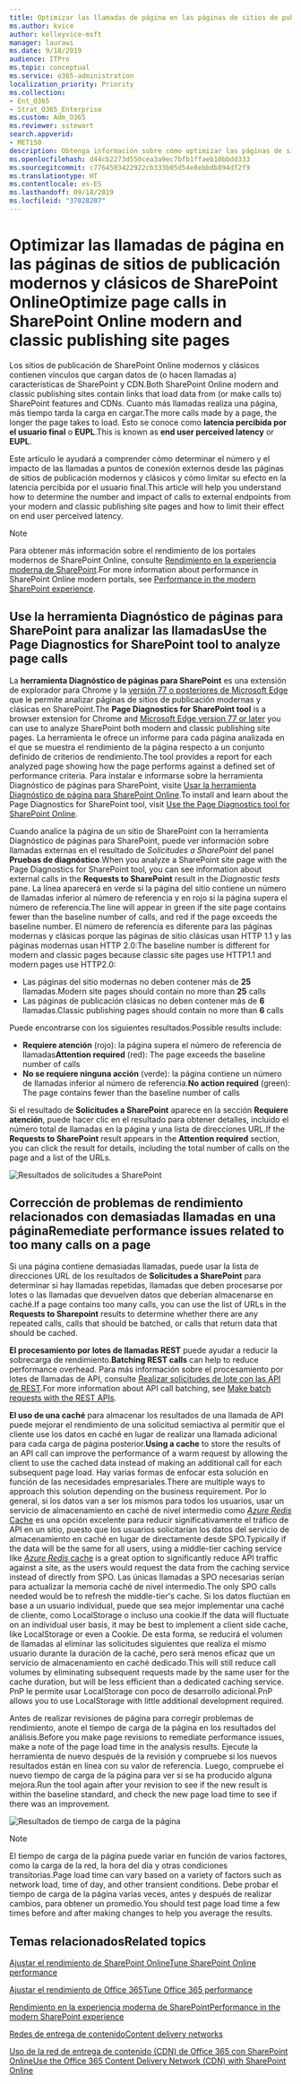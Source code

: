 ```yaml
---
title: Optimizar las llamadas de página en las páginas de sitios de publicación modernos y clásicos de SharePoint Online
ms.author: kvice
author: kelleyvice-msft
manager: laurawi
ms.date: 9/18/2019
audience: ITPro
ms.topic: conceptual
ms.service: o365-administration
localization_priority: Priority
ms.collection:
- Ent_O365
- Strat_O365_Enterprise
ms.custom: Adm_O365
ms.reviewer: sstewart
search.appverid:
- MET150
description: Obtenga información sobre cómo optimizar las páginas de sitios de publicación modernos y clásicos en SharePoint Online limitando el número de llamadas a los puntos de conexión de servicios de SharePoint Online.
ms.openlocfilehash: d44cb2273d550cea3a9ec7bfb1ffaeb10bbdd333
ms.sourcegitcommit: c7764503422922cb333b05d54e8ebbdb894df2f9
ms.translationtype: HT
ms.contentlocale: es-ES
ms.lasthandoff: 09/18/2019
ms.locfileid: "37028207"
---
```

# <a name="optimize-page-calls-in-sharepoint-online-modern-and-classic-publishing-site-pages"></a><span data-ttu-id="dc959-103">Optimizar las llamadas de página en las páginas de sitios de publicación modernos y clásicos de SharePoint Online</span><span class="sxs-lookup"><span data-stu-id="dc959-103">Optimize page calls in SharePoint Online modern and classic publishing site pages</span></span>

<span data-ttu-id="dc959-104">Los sitios de publicación de SharePoint Online modernos y clásicos contienen vínculos que cargan datos de (o hacen llamadas a) características de SharePoint y CDN.</span><span class="sxs-lookup"><span data-stu-id="dc959-104">Both SharePoint Online modern and classic publishing sites contain links that load data from (or make calls to) SharePoint features and CDNs.</span></span> <span data-ttu-id="dc959-105">Cuanto más llamadas realiza una página, más tiempo tarda la carga en cargar.</span><span class="sxs-lookup"><span data-stu-id="dc959-105">The more calls made by a page, the longer the page takes to load.</span></span> <span data-ttu-id="dc959-106">Esto se conoce como **latencia percibida por el usuario final** o **EUPL**.</span><span class="sxs-lookup"><span data-stu-id="dc959-106">This is known as **end user perceived latency** or **EUPL**.</span></span>

<span data-ttu-id="dc959-107">Este artículo le ayudará a comprender cómo determinar el número y el impacto de las llamadas a puntos de conexión externos desde las páginas de sitios de publicación modernos y clásicos y cómo limitar su efecto en la latencia percibida por el usuario final.</span><span class="sxs-lookup"><span data-stu-id="dc959-107">This article will help you understand how to determine the number and impact of calls to external endpoints from your modern and classic publishing site pages and how to limit their effect on end user perceived latency.</span></span>

>[!NOTE]
><span data-ttu-id="dc959-108">Para obtener más información sobre el rendimiento de los portales modernos de SharePoint Online, consulte [Rendimiento en la experiencia moderna de SharePoint](https://docs.microsoft.com/es-ES/sharepoint/modern-experience-performance).</span><span class="sxs-lookup"><span data-stu-id="dc959-108">For more information about performance in SharePoint Online modern portals, see [Performance in the modern SharePoint experience](https://docs.microsoft.com/es-ES/sharepoint/modern-experience-performance).</span></span>

## <a name="use-the-page-diagnostics-for-sharepoint-tool-to-analyze-page-calls"></a><span data-ttu-id="dc959-109">Use la herramienta Diagnóstico de páginas para SharePoint para analizar las llamadas</span><span class="sxs-lookup"><span data-stu-id="dc959-109">Use the Page Diagnostics for SharePoint tool to analyze page calls</span></span>

<span data-ttu-id="dc959-110">La **herramienta Diagnóstico de páginas para SharePoint** es una extensión de explorador para Chrome y la [versión 77 o posteriores de Microsoft Edge](https://www.microsoftedgeinsider.com/en-us/download?form=MI13E8&OCID=MI13E8) que le permite analizar páginas de sitios de publicación modernas y clásicas en SharePoint.</span><span class="sxs-lookup"><span data-stu-id="dc959-110">The **Page Diagnostics for SharePoint tool** is a browser extension for Chrome and [Microsoft Edge version 77 or later](https://www.microsoftedgeinsider.com/en-us/download?form=MI13E8&OCID=MI13E8) you can use to analyze SharePoint both modern and classic publishing site pages.</span></span> <span data-ttu-id="dc959-111">La herramienta le ofrece un informe para cada página analizada en el que se muestra el rendimiento de la página respecto a un conjunto definido de criterios de rendimiento.</span><span class="sxs-lookup"><span data-stu-id="dc959-111">The tool provides a report for each analyzed page showing how the page performs against a defined set of performance criteria.</span></span> <span data-ttu-id="dc959-112">Para instalar e informarse sobre la herramienta Diagnóstico de páginas para SharePoint, visite [Usar la herramienta Diagnóstico de página para SharePoint Online](page-diagnostics-for-spo.md).</span><span class="sxs-lookup"><span data-stu-id="dc959-112">To install and learn about the Page Diagnostics for SharePoint tool, visit [Use the Page Diagnostics tool for SharePoint Online](page-diagnostics-for-spo.md).</span></span>

<span data-ttu-id="dc959-113">Cuando analice la página de un sitio de SharePoint con la herramienta Diagnóstico de páginas para SharePoint, puede ver información sobre llamadas externas en el resultado de _Solicitudes a SharePoint_ del panel **Pruebas de diagnóstico**.</span><span class="sxs-lookup"><span data-stu-id="dc959-113">When you analyze a SharePoint site page with the Page Diagnostics for SharePoint tool, you can see information about external calls in the **Requests to SharePoint** result in the _Diagnostic tests_ pane.</span></span> <span data-ttu-id="dc959-114">La línea aparecerá en verde si la página del sitio contiene un número de llamadas inferior al número de referencia y en rojo si la página supera el número de referencia.</span><span class="sxs-lookup"><span data-stu-id="dc959-114">The line will appear in green if the site page contains fewer than the baseline number of calls, and red if the page exceeds the baseline number.</span></span> <span data-ttu-id="dc959-115">El número de referencia es diferente para las páginas modernas y clásicas porque las páginas de sitio clásicas usan HTTP 1.1 y las páginas modernas usan HTTP 2.0:</span><span class="sxs-lookup"><span data-stu-id="dc959-115">The baseline number is different for modern and classic pages because classic site pages use HTTP1.1 and modern pages use HTTP2.0:</span></span>

- <span data-ttu-id="dc959-116">Las páginas del sitio modernas no deben contener más de **25** llamadas.</span><span class="sxs-lookup"><span data-stu-id="dc959-116">Modern site pages should contain no more than **25** calls</span></span>
- <span data-ttu-id="dc959-117">Las páginas de publicación clásicas no deben contener más de **6** llamadas.</span><span class="sxs-lookup"><span data-stu-id="dc959-117">Classic publishing pages should contain no more than **6** calls</span></span>

<span data-ttu-id="dc959-118">Puede encontrarse con los siguientes resultados:</span><span class="sxs-lookup"><span data-stu-id="dc959-118">Possible results include:</span></span>

- <span data-ttu-id="dc959-119">**Requiere atención** (rojo): la página supera el número de referencia de llamadas</span><span class="sxs-lookup"><span data-stu-id="dc959-119">**Attention required** (red): The page exceeds the baseline number of calls</span></span>
- <span data-ttu-id="dc959-120">**No se requiere ninguna acción** (verde): la página contiene un número de llamadas inferior al número de referencia.</span><span class="sxs-lookup"><span data-stu-id="dc959-120">**No action required** (green): The page contains fewer than the baseline number of calls</span></span>

<span data-ttu-id="dc959-121">Si el resultado de **Solicitudes a SharePoint** aparece en la sección **Requiere atención**, puede hacer clic en el resultado para obtener detalles, incluido el número total de llamadas en la página y una lista de direcciones URL.</span><span class="sxs-lookup"><span data-stu-id="dc959-121">If the **Requests to SharePoint** result appears in the **Attention required** section, you can click the result for details, including the total number of calls on the page and a list of the URLs.</span></span>

![Resultados de solicitudes a SharePoint](media/modern-portal-optimization/pagediag-requests.png)

## <a name="remediate-performance-issues-related-to-too-many-calls-on-a-page"></a><span data-ttu-id="dc959-123">Corrección de problemas de rendimiento relacionados con demasiadas llamadas en una página</span><span class="sxs-lookup"><span data-stu-id="dc959-123">Remediate performance issues related to too many calls on a page</span></span>

<span data-ttu-id="dc959-124">Si una página contiene demasiadas llamadas, puede usar la lista de direcciones URL de los resultados de **Solicitudes a SharePoint** para determinar si hay llamadas repetidas, llamadas que deben procesarse por lotes o las llamadas que devuelven datos que deberían almacenarse en caché.</span><span class="sxs-lookup"><span data-stu-id="dc959-124">If a page contains too many calls, you can use the list of URLs in the **Requests to Sharepoint** results to determine whether there are any repeated calls, calls that should be batched, or calls that return data that should be cached.</span></span>

<span data-ttu-id="dc959-125">**El procesamiento por lotes de llamadas REST** puede ayudar a reducir la sobrecarga de rendimiento.</span><span class="sxs-lookup"><span data-stu-id="dc959-125">**Batching REST calls** can help to reduce performance overhead.</span></span> <span data-ttu-id="dc959-126">Para más información sobre el procesamiento por lotes de llamadas de API, consulte [Realizar solicitudes de lote con las API de REST](https://docs.microsoft.com/es-ES/sharepoint/dev/sp-add-ins/make-batch-requests-with-the-rest-apis).</span><span class="sxs-lookup"><span data-stu-id="dc959-126">For more information about API call batching, see [Make batch requests with the REST APIs](https://docs.microsoft.com/es-ES/sharepoint/dev/sp-add-ins/make-batch-requests-with-the-rest-apis).</span></span>

<span data-ttu-id="dc959-127">**El uso de una caché** para almacenar los resultados de una llamada de API puede mejorar el rendimiento de una solicitud semiactiva al permitir que el cliente use los datos en caché en lugar de realizar una llamada adicional para cada carga de página posterior.</span><span class="sxs-lookup"><span data-stu-id="dc959-127">**Using a cache** to store the results of an API call can improve the performance of a warm request by allowing the client to use the cached data instead of making an additional call for each subsequent page load.</span></span> <span data-ttu-id="dc959-128">Hay varias formas de enfocar esta solución en función de las necesidades empresariales.</span><span class="sxs-lookup"><span data-stu-id="dc959-128">There are multiple ways to approach this solution depending on the business requirement.</span></span> <span data-ttu-id="dc959-129">Por lo general, si los datos van a ser los mismos para todos los usuarios, usar un servicio de almacenamiento en caché de nivel intermedio como [_Azure Redis_ Cache](https://azure.microsoft.com/es-ES/services/cache/) es una opción excelente para reducir significativamente el tráfico de API en un sitio, puesto que los usuarios solicitarían los datos del servicio de almacenamiento en caché en lugar de directamente desde SPO.</span><span class="sxs-lookup"><span data-stu-id="dc959-129">Typically if the data will be the same for all users, using a middle-tier caching service like [_Azure Redis_ cache](https://azure.microsoft.com/es-ES/services/cache/) is a great option to significantly reduce API traffic against a site, as the users would request the data from the caching service instead of directly from SPO.</span></span> <span data-ttu-id="dc959-130">Las únicas llamadas a SPO necesarias serían para actualizar la memoria caché de nivel intermedio.</span><span class="sxs-lookup"><span data-stu-id="dc959-130">The only SPO calls needed would be to refresh the middle-tier's cache.</span></span> <span data-ttu-id="dc959-131">Si los datos fluctúan en base a un usuario individual, puede que sea mejor implementar una caché de cliente, como LocalStorage o incluso una cookie.</span><span class="sxs-lookup"><span data-stu-id="dc959-131">If the data will fluctuate on an individual user basis, it may be best to implement a client side cache, like LocalStorage or even a Cookie.</span></span> <span data-ttu-id="dc959-132">De esta forma, se reducirá el volumen de llamadas al eliminar las solicitudes siguientes que realiza el mismo usuario durante la duración de la caché, pero será menos eficaz que un servicio de almacenamiento en caché dedicado.</span><span class="sxs-lookup"><span data-stu-id="dc959-132">This will still reduce call volumes by eliminating subsequent requests made by the same user for the cache duration, but will be less efficient than a dedicated caching service.</span></span> <span data-ttu-id="dc959-133">PnP le permite usar LocalStorage con poco de desarrollo adicional.</span><span class="sxs-lookup"><span data-stu-id="dc959-133">PnP allows you to use LocalStorage with little additional development required.</span></span>

<span data-ttu-id="dc959-134">Antes de realizar revisiones de página para corregir problemas de rendimiento, anote el tiempo de carga de la página en los resultados del análisis.</span><span class="sxs-lookup"><span data-stu-id="dc959-134">Before you make page revisions to remediate performance issues, make a note of the page load time in the analysis results.</span></span> <span data-ttu-id="dc959-135">Ejecute la herramienta de nuevo después de la revisión y compruebe si los nuevos resultados están en línea con su valor de referencia. Luego, compruebe el nuevo tiempo de carga de la página para ver si se ha producido alguna mejora.</span><span class="sxs-lookup"><span data-stu-id="dc959-135">Run the tool again after your revision to see if the new result is within the baseline standard, and check the new page load time to see if there was an improvement.</span></span>

![Resultados de tiempo de carga de la página](media/modern-portal-optimization/pagediag-page-load-time.png)

>[!NOTE]
><span data-ttu-id="dc959-137">El tiempo de carga de la página puede variar en función de varios factores, como la carga de la red, la hora del día y otras condiciones transitorias.</span><span class="sxs-lookup"><span data-stu-id="dc959-137">Page load time can vary based on a variety of factors such as network load, time of day, and other transient conditions.</span></span> <span data-ttu-id="dc959-138">Debe probar el tiempo de carga de la página varias veces, antes y después de realizar cambios, para obtener un promedio.</span><span class="sxs-lookup"><span data-stu-id="dc959-138">You should test page load time a few times before and after making changes to help you average the results.</span></span>

## <a name="related-topics"></a><span data-ttu-id="dc959-139">Temas relacionados</span><span class="sxs-lookup"><span data-stu-id="dc959-139">Related topics</span></span>

[<span data-ttu-id="dc959-140">Ajustar el rendimiento de SharePoint Online</span><span class="sxs-lookup"><span data-stu-id="dc959-140">Tune SharePoint Online performance</span></span>](tune-sharepoint-online-performance.md)

[<span data-ttu-id="dc959-141">Ajustar el rendimiento de Office 365</span><span class="sxs-lookup"><span data-stu-id="dc959-141">Tune Office 365 performance</span></span>](tune-office-365-performance.md)

[<span data-ttu-id="dc959-142">Rendimiento en la experiencia moderna de SharePoint</span><span class="sxs-lookup"><span data-stu-id="dc959-142">Performance in the modern SharePoint experience</span></span>](https://docs.microsoft.com/es-ES/sharepoint/modern-experience-performance.md)

[<span data-ttu-id="dc959-143">Redes de entrega de contenido</span><span class="sxs-lookup"><span data-stu-id="dc959-143">Content delivery networks</span></span>](content-delivery-networks.md)

[<span data-ttu-id="dc959-144">Uso de la red de entrega de contenido (CDN) de Office 365 con SharePoint Online</span><span class="sxs-lookup"><span data-stu-id="dc959-144">Use the Office 365 Content Delivery Network (CDN) with SharePoint Online</span></span>](use-office-365-cdn-with-spo.md)
